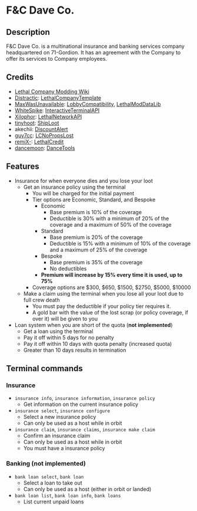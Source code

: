 # F&C Dave Co.

## Description

F&C Dave Co. is a multinational insurance and banking services company headquartered on 71-Gordion.
It has an agreement with the Company to offer its services to Company employees.

## Credits

- [Lethal Company Modding Wiki](https://lethal.wiki/)
- [Distractic](https://github.com/Distractic): [LethalCompanyTemplate](https://github.com/Distractic/LethalCompanyTemplate)
- [MaxWasUnavailable](https://github.com/MaxWasUnavailable): [LobbyCompatibility](https://github.com/MaxWasUnavailable/LobbyCompatibility), [LethalModDataLib](https://github.com/MaxWasUnavailable/LethalModDataLib)
- [WhiteSpike](https://github.com/WhiteSpike): [InteractiveTerminalAPI](https://github.com/WhiteSpike/InteractiveTerminalAPI)
- [Xilophor](https://github.com/Xilophor): [LethalNetworkAPI](https://github.com/Xilophor/LethalNetworkAPI)
- [tinyhoot](https://github.com/tinyhoot): [ShipLoot](https://github.com/tinyhoot/ShipLoot)
- akechii: [DiscountAlert](https://thunderstore.io/c/lethal-company/p/akechii/DiscountAlert/)
- [guy7cc](https://github.com/guy7cc): [LCNoPropsLost](https://github.com/guy7cc/LCNoPropsLost)
- [remiX-](https://github.com/remiX-): [LethalCredit](https://github.com/remiX-/LethalCredit)
- [dancemoon](https://github.com/quackest): [DanceTools](https://github.com/quackest/dancetools)

## Features

- Insurance for when everyone dies and you lose your loot
	- Get an insurance policy using the terminal
		- You will be charged for the initial payment
		- Tier options are Economic, Standard, and Bespoke
			- Economic
				- Base premium is 10% of the coverage
				- Deductible is 30% with a minimum of 20% of the coverage and a maximum of 50% of the coverage
			- Standard
				- Base premium is 20% of the coverage
				- Deductible is 15% with a minimum of 10% of the coverage and a maximum of 25% of the coverage
			- Bespoke
				- Base premium is 35% of the coverage
				- No deductibles
			- **Premium will increase by 15% every time it is used, up to 75%**
		- Coverage options are $300, $650, $1500, $2750, $5000, $10000
	- Make a claim using the terminal when you lose all your loot due to full crew death
		- You must pay the deductible if your policy tier requires it.
		- A gold bar with the value of the lost scrap (or policy coverage, if over it) will be given to you
- Loan system when you are short of the quota (**not implemented**)
	- Get a loan using the terminal
	- Pay it off within 5 days for no penalty
	- Pay it off within 10 days with quota penalty (increased quota)
	- Greater than 10 days results in termination

## Terminal commands

### Insurance

- `insurance info`, `insurance information`, `insurance policy`
	- Get information on the current insurance policy
- `insurance select`, `insurance configure`
	- Select a new insurance policy
	- Can only be used as a host while in orbit
- `insurance claim`, `insurance claims`, `insurance make claim`
	- Confirm an insurance claim
	- Can only be used as a host while in orbit
	- You must have a insurance policy

### Banking (**not implemented**)

- `bank loan select`, `bank loan`
	- Select a loan to take out
	- Can only be used as a host (either in orbit or landed)
- `bank loan list`, `bank loan info`, `bank loans`
	- List current unpaid loans
